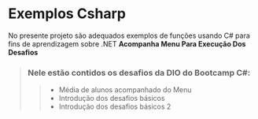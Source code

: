 # Exemplos Csharp
No presente projeto são adequados exemplos de funções usando C# para fins de aprendizagem sobre .NET
**Acompanha Menu Para Execução Dos Desafios**
> ### Nele estão contidos os desafios da DIO do Bootcamp C#: 
> > - Média de alunos acompanhado do Menu
> > - Introdução dos desafios básicos
> > - Introdução dos desafios básicos 2

